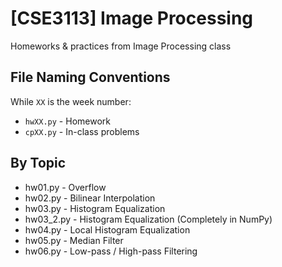 # [CSE3113] Image Processing
Homeworks &amp; practices from Image Processing class

## File Naming Conventions

While `XX` is the week number:

* `hwXX.py` - Homework
* `cpXX.py` - In-class problems

## By Topic
* hw01.py - Overflow
* hw02.py - Bilinear Interpolation
* hw03.py - Histogram Equalization
* hw03_2.py - Histogram Equalization (Completely in NumPy)
* hw04.py - Local Histogram Equalization
* hw05.py - Median Filter
* hw06.py - Low-pass / High-pass Filtering
